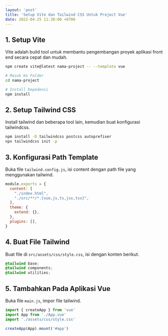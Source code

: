 ```yaml
---
layout: 'post'
title: 'Setup Vite dan Tailwind CSS Untuk Project Vue'
date: 2022-04-25 11:30:00 +0700
---
```


## 1. Setup Vite

Vite adalah build tool untuk membantu pengembangan proyek aplikasi front end secara cepat dan mudah.

```bash
npm create vite@latest nama-project -- --template vue

# Masuk Ke Folder
cd nama-project

# Install Depedensi
npm install
```

## 2. Setup Tailwind CSS

Install tailwind dan beberapa tool lain, kemudian buat konfigurasi tailwindcss.

```bash
npm install -D tailwindcss postcss autoprefixer
npx tailwindcss init -p
```

## 3. Konfigurasi Path Template

Buka file `tailwind.config.js`, isi content dengan path file yang menggunakan tailwind.

```js
module.exports = {
  content: [
    "./index.html",
    "./src/**/*.{vue,js,ts,jsx,tsx}",
  ],
  theme: {
    extend: {},
  },
  plugins: [],
}
```

## 4. Buat File Tailwind

Buat file di `src/assets/css/style.css`, isi dengan konten berikut.

```css
@tailwind base;
@tailwind components;
@tailwind utilities;
```

## 5. Tambahkan Pada Aplikasi Vue

Buka file `main.js`, impor file tailwind.

```js
import { createApp } from 'vue'
import App from './App.vue'
import './assets/css/style.css'

createApp(App).mount('#app')
``` 
